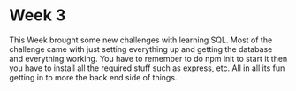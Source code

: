 # Week 3

This Week brought some new challenges with learning SQL.  Most of the challenge came with just setting everything up and getting the database and everything working.  You have to remember to do npm init to start it then you have to install all the required stuff such as express, etc.  All in all its fun getting in to more the back end side of things.
